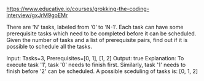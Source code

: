 https://www.educative.io/courses/grokking-the-coding-interview/gxJrM9goEMr

There are ‘N’ tasks, labeled from ‘0’ to ‘N-1’. Each task can have some prerequisite tasks which need to be completed before it can be scheduled. Given the number of tasks and a list of prerequisite pairs, find out if it is possible to schedule all the tasks.

Input: Tasks=3, Prerequisites=[0, 1], [1, 2]
Output: true
Explanation: To execute task '1', task '0' needs to finish first. Similarly, task '1' needs to finish 
before '2' can be scheduled. A possible sceduling of tasks is: [0, 1, 2] 